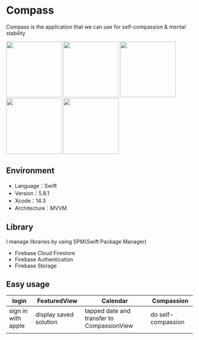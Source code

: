 # Compass
Compass is the application that we can use for self-compassion & mental stability
<p>
<img src="https://github.com/Aki-Ito/SC/assets/60352606/26c83dd0-1007-4fa8-abbc-8f5c275a82e4" width="150">
<img src="https://github.com/Aki-Ito/SC/assets/60352606/5e999fb8-3bcf-4b6e-bcf4-ab2df6ea2e34" width="150">
<img src="https://github.com/Aki-Ito/SC/assets/60352606/31a45c61-c7d5-443b-8193-2f7c37ba92cf" width="150">
<img src="https://github.com/Aki-Ito/SC/assets/60352606/b8c4216d-8f4e-4729-a2c2-829905da6abd" width="150">
<img src="https://github.com/Aki-Ito/SC/assets/60352606/35e66b54-71ab-44ec-9c1b-1f5d17a80ed5" width="150">
</p>

## Environment
- Language：Swift
- Version：5.8.1
- Xcode：14.3
- Architecture：MVVM

## Library
I manage libraries by using SPM(Swift Package Manager)
- Firebase Cloud Firestore
- Firebase Authentication
- Firebase Storage

## Easy usage
|     login     | FeaturedView  |   Calendar    |  Compassion   |
| ------------- | ------------- | ------------- | ------------- |
| sign in with apple  | display saved solution  | tapped date and transfer to CompassionView  | do self-compassion  |
|||||

